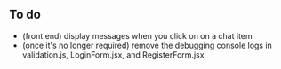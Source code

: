 ## To do
- (front end) display messages when you click on on a chat item
- (once it's no longer required) remove the debugging console logs in validation.js, LoginForm.jsx, and RegisterForm.jsx